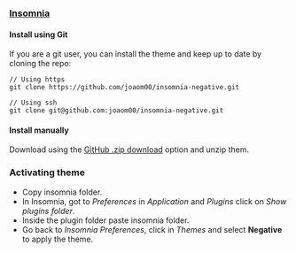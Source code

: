 ### [Insomnia](http://insomnia.rest)

#### Install using Git

If you are a git user, you can install the theme and keep up to date by cloning the repo:<br>

```
// Using https
git clone https://github.com/joaom00/insomnia-negative.git

// Using ssh
git clone git@github.com:joaom00/insomnia-negative.git
```

#### Install manually

Download using the [GitHub .zip download](https://github.com/joaom00/insomnia-negative/archive/master.zip) option and unzip them.

### Activating theme

- Copy insomnia folder.
- In Insomnia, got to _Preferences_ in _Application_ and _Plugins_ click on _Show plugins folder_.
- Inside the plugin folder paste insomnia folder.
- Go back to _Insomnia Preferences_, click in _Themes_ and select **Negative** to apply the theme.

